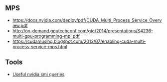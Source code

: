 
## MPS

* https://docs.nvidia.com/deploy/pdf/CUDA_Multi_Process_Service_Overview.pdf
* http://on-demand.gputechconf.com/gtc/2014/presentations/S4236-multi-gpu-programming-mpi.pdf
* https://cudamusing.blogspot.com/2013/07/enabling-cuda-multi-process-service-mps.html


## Tools

* [Useful nvidia smi queries](https://nvidia.custhelp.com/app/answers/detail/a_id/3751/~/useful-nvidia-smi-queries)
